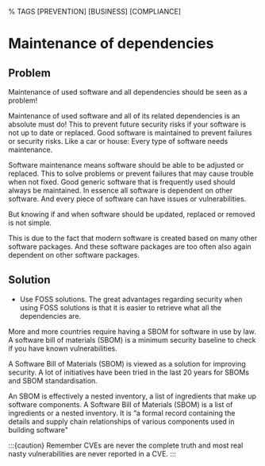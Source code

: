 % TAGS [PREVENTION] [BUSINESS] [COMPLIANCE]

# Maintenance of dependencies


## Problem

Maintenance of used software and all dependencies should be seen as a problem!

Maintenance of used software and all of its related dependencies is an absolute must do! This to prevent future security risks if your software is not up to date or replaced.
Good software is maintained to prevent failures or security risks. Like a car or house: Every type of software needs maintenance. 

Software maintenance means software should be able to be adjusted or replaced. This to solve problems or prevent failures that may cause trouble when not fixed. Good generic software  that is frequently used should always be maintained. In essence all software is dependent on other software. And every piece of software can have issues or vulnerabilities.

But knowing if and when software should be updated, replaced or removed is not simple. 

This is due to the fact that modern software is created based on many other software packages. And these software packages are too often also again dependent on other software packages. 

## Solution

* Use FOSS solutions. The great advantages regarding security when using FOSS solutions is that it is easier to retrieve what all the dependencies are.

More and more countries require having a SBOM for software in use by law. A software bill of materials (SBOM) is a minimum security baseline to check if you have known vulnerabilities.

A Software Bill of Materials (SBOM) is viewed as a solution for improving security.
A lot of initiatives have been tried in the last 20 years for SBOMs and SBOM standardisation.

An SBOM is effectively a nested inventory, a list of ingredients that make up software components. A Software Bill of Materials (SBOM) is a list of ingredients or a nested inventory. It is “a formal record containing the details and supply chain relationships of various components used in building software"

:::{caution}
Remember CVEs are never the complete truth and most real nasty vulnerabilities are never reported in a CVE.
:::
